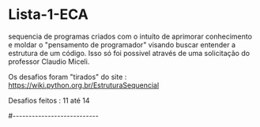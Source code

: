 # Lista-1-ECA
sequencia de programas criados com o intuíto de aprimorar conhecimento e moldar o  "pensamento de programador" visando buscar entender a estrutura de um código. Isso só foi possivel  através de uma solicitação do professor Claudio Miceli.

Os desafios foram "tirados" do site : https://wiki.python.org.br/EstruturaSequencial

Desafios feitos : 11 até 14

#---------------------------